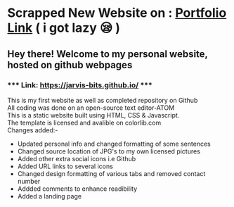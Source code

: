 # **Scrapped** New Website on : [Portfolio Link](bp-gc.in.javinbachani) ( i got lazy :sleepy: )
## Hey there! Welcome to my personal website, hosted on github webpages
### *** Link: https://jarvis-bits.github.io/ ***
This is my first website as well as completed repository on Github\
All coding was done on an open-source text editor-ATOM\
This is a static website built using HTML, CSS & Javascript. \
The template is licensed and avalible on colorlib.com\
Changes added:-<ul>
  <li> Updated personal info and changed formatting of some sentences </li>
  <li> Changed source location of JPG's to my own licensed pictures </li>
  <li> Added other extra social icons i.e Github </li>
  <li> Added URL links to several icons </li>
  <li> Changed design formatting of various tabs and removed contact number </li>
  <li> Addded comments to enhance readibility </li>
  <li> Added a landing page </li>
                
